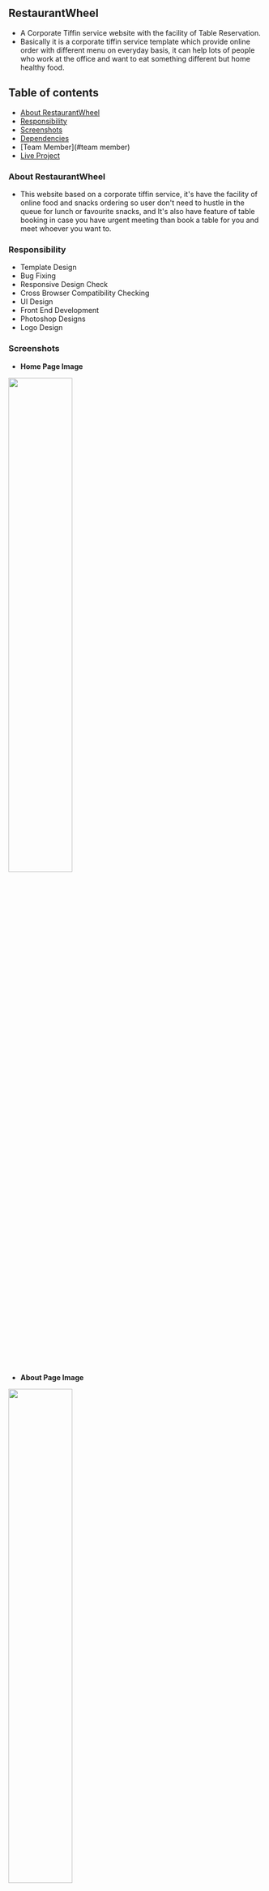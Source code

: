 ## RestaurantWheel
- A Corporate Tiffin service website with the facility of Table Reservation.
- Basically it is a corporate tiffin service template which provide online order with different menu on everyday basis, it can help lots of people who work at the office and want to eat something different but home healthy food.

## Table of contents
- [About RestaurantWheel](#about-restaurantwheel)
- [Responsibility](#responsibility)
- [Screenshots](#screenshots)
- [Dependencies](#dependencies)
- [Team Member](#team member)
- [Live Project](#live-project)
  

### About RestaurantWheel
- This website based on a corporate tiffin service, it's have the facility of online food and snacks ordering so user don't need to hustle in the queue for lunch or favourite snacks, and It's also have feature of table booking in case you have urgent meeting than book a table for you and meet whoever you want to.

### Responsibility
- Template Design
- Bug Fixing
- Responsive Design Check
- Cross Browser Compatibility Checking
- UI Design
- Front End Development
- Photoshop Designs
- Logo Design

### Screenshots

- **Home Page Image** 
<img src="https://github.com/nirajkumarsingh51/RestaurantWheel/blob/master/screenshots/about.png" width="50%" height="50%"/>

- **About Page Image** 
<img src="https://github.com/nirajkumarsingh51/RestaurantWheel/blob/master/screenshots/about.png" width="50%" height="50%"/>

- **Contact Page Image** 
<img src="https://github.com/nirajkumarsingh51/RestaurantWheel/blob/master/screenshots/contact.png" width="50%" height="50%"/>

- **Cart Page Image** 
<img src="https://github.com/nirajkumarsingh51/RestaurantWheel/blob/master/screenshots/cart.png" width="50%" height="50%"/>

- **Checkout Page Image** 
<img src="https://github.com/nirajkumarsingh51/RestaurantWheel/blob/master/screenshots/checkout.png" width="50%" height="50%"/>

- **Booktable Page Image** 
<img src="https://github.com/nirajkumarsingh51/RestaurantWheel/blob/master/screenshots/booktable.png" width="50%" height="50%"/>

- **Gallery Page Image** 
<img src="https://github.com/nirajkumarsingh51/RestaurantWheel/blob/master/screenshots/gallery.png" width="50%" height="50%"/>

- **Ordernow Page Image** 
<img src="https://github.com/nirajkumarsingh51/RestaurantWheel/blob/master/screenshots/ordernow.png" width="50%" height="50%"/>

- **Signin Page Image** 
<img src="https://github.com/nirajkumarsingh51/RestaurantWheel/blob/master/screenshots/sign.png" width="50%" height="50%"/>

- **Snacks Page Image** 
<img src="https://github.com/nirajkumarsingh51/RestaurantWheel/blob/master/screenshots/snack.png" width="50%" height="50%"/>

### Team Member 
Niraj Kumar Singh ("Devloper & Team leader")
Asmit Kumar ("Assistant Developer")
Esha Kumari ("Design Lead")
<img src="https://github.com/nirajkumarsingh51/RestaurantWheel/blob/master/screenshots/Team.png" width="50%" height="50%"/>



### Dependencies

- [Jquery](https://code.jquery.com/jquery-3.2.1.min.js) <br/>
- [Bootstrap 3.3](https://getbootstrap.com/docs/3.3/) <br/>
- [Owl carousel](https://owlcarousel2.github.io/OwlCarousel2/demos/responsive.html) <br/>
- [Wow Js](http://mynameismatthieu.com/WOW/) <br/>

## Live Project
- [Restaurant Wheel](https://restaurant-wheel.vercel.app/index.html)










